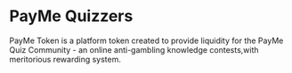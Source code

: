 # PayMe Quizzers
PayMe Token is a platform token created to provide liquidity for the PayMe Quiz Community - an online anti-gambling knowledge contests,with meritorious rewarding system.
